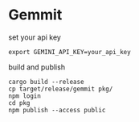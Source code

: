 # Gemmit

set your api key
```
export GEMINI_API_KEY=your_api_key
```

build and publish
```
cargo build --release
cp target/release/gemmit pkg/
npm login
cd pkg
npm publish --access public
```